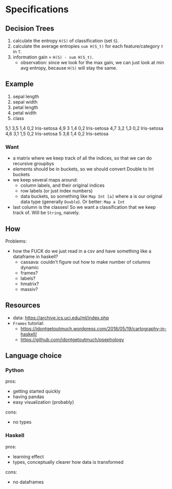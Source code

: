 # Specifications

## Decision Trees

1. calculate the entropy `H(S)` of classification (set `S`).
2. calculate the average entropies `sum H(S_t)` for each feature/category `t` in `T`.
3. information gain = `H(S) - sum H(S_t)`.
    - observation: since we look for the max gain, we can just look at min avg entropy, because `H(S)` will stay the same.

## Example

1. sepal length
2. sepal width
3. petal length
4. petal width
5. class

5,1 3,5 1,4 0,2 Iris-setosa
4,9 3   1,4 0,2 Iris-setosa
4,7 3,2 1,3 0,2 Iris-setosa
4,6 3,1 1,5 0,2 Iris-setosa
5   3,6 1,4 0,2 Iris-setosa

### Want

- a matrix where we keep track of all the indices, so that we can do recursive groupbys
- elements should be in buckets, so we should convert Double to Int buckets
- we keep several maps around:
    - column labels, and their original indices
    - row labels (or just index numbers)
    - data buckets, so something like `Map Int [a]` where a is our original data type (generally `Double`). Or better: `Map a Int`
- last column is the classes! So we want a classification that we keep track of. Will be `String`, naively.

## How

Problems:

- how the FUCK do we just read in a csv and have something like a dataframe in haskell?
    - cassava: couldn't figure out how to make number of columns dynamic
    - frames?
    - labels?
    - hmatrix?
    - massiv?

## Resources

- data: https://archive.ics.uci.edu/ml/index.php
- `Frames` tutorial:
    - https://idontgetoutmuch.wordpress.com/2018/05/19/cartography-in-haskell/
    - https://github.com/idontgetoutmuch/psephology

## Language choice

### Python

pros:

- getting started quickly
- having pandas
- easy visualization (probably)

cons:

- no types

### Haskell

pros:

- learning effect
- types, conceptually clearer how data is transformed

cons:

- no dataframes

